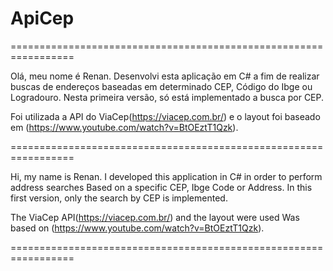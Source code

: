 # ApiCep

=================================================================

Olá, meu nome é Renan. 
Desenvolvi esta aplicação em C# a fim de realizar buscas de endereços
baseadas em determinado CEP, Código do Ibge ou Logradouro.
Nesta primeira versão, só está implementado a busca por CEP.
 
Foi utilizada a API do ViaCep(https://viacep.com.br/) e o layout
foi baseado em (https://www.youtube.com/watch?v=BtOEztT1Qzk).

=================================================================

Hi, my name is Renan.
I developed this application in C# in order to perform address searches
Based on a specific CEP, Ibge Code or Address.
In this first version, only the search by CEP is implemented.
 
The ViaCep API(https://viacep.com.br/) and the layout were used
Was based on (https://www.youtube.com/watch?v=BtOEztT1Qzk).

=================================================================
